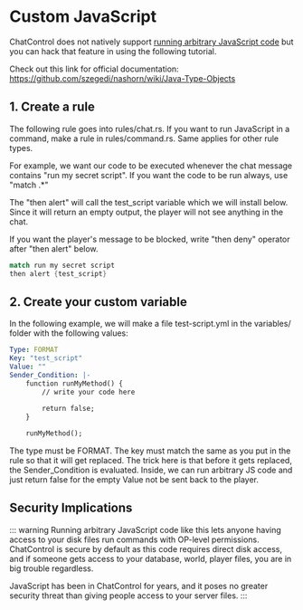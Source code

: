 # Custom JavaScript

ChatControl does not natively support [running arbitrary JavaScript code](https://winterbe.com/posts/2014/04/05/java8-nashorn-tutorial) but you can hack that feature in using the following tutorial.

Check out this link for official documentation: https://github.com/szegedi/nashorn/wiki/Java-Type-Objects

## 1. Create a rule

The following rule goes into rules/chat.rs. If you want to run JavaScript in a command, make a rule in rules/command.rs. Same applies for other rule types.

For example, we want our code to be executed whenever the chat message contains "run my secret script". If you want the code to be run always, use "match .*"

The "then alert" will call the test_script variable which we will install below. Since it will return an empty output, the player will not see anything in the chat.

If you want the player's message to be blocked, write "then deny" operator after "then alert" below.

```rs
match run my secret script
then alert {test_script}
```

## 2. Create your custom variable

In the following example, we will make a file test-script.yml in the variables/ folder with the following values:

```yaml
Type: FORMAT
Key: "test_script"
Value: ""
Sender_Condition: |-
    function runMyMethod() {
        // write your code here
    
        return false;
    }

    runMyMethod();
```

The type must be FORMAT. The key must match the same as you put in the rule so that it will get replaced. The trick here is that before it gets replaced, the Sender_Condition is evaluated. Inside, we can run arbitrary JS code and just return false for the empty Value not be sent back to the player.

## Security Implications

::: warning
Running arbitrary JavaScript code like this lets anyone having access to your disk files run commands with OP-level permissions. ChatControl is secure by default as this code requires direct disk access, and if someone gets access to your database, world, player files, you are in big trouble regardless.

JavaScript has been in ChatControl for years, and it poses no greater security threat than giving people access to your server files.
:::

<style>
code {
  font-family: monospace;
}
</style>